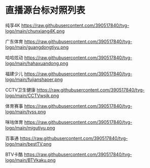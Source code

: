 # 直播源台标对照列表
纯享4K
https://raw.githubusercontent.com/390517840/tvg-logo/main/chunxiang4K.png

广东体育
https://raw.githubusercontent.com/390517840/tvg-logo/main/guangdongtiyu.png

哈哈炫动
https://raw.githubusercontent.com/390517840/tvg-logo/main/hahaxuandong.png

福建少儿
https://raw.githubusercontent.com/390517840/tvg-logo/main/fujianshaoer.png

CCTV卫生健康
https://raw.githubusercontent.com/390517840/tvg-logo/main/CCTVwsjk.png

体育赛事
https://raw.githubusercontent.com/390517840/tvg-logo/main/tyss.png

咪咕体育
https://raw.githubusercontent.com/390517840/tvg-logo/main/migutiyu.png

百事通
https://raw.githubusercontent.com/390517840/tvg-logo/main/bestTV.png

BTV卡酷
https://raw.githubusercontent.com/390517840/tvg-logo/main/BTVkaku.png
